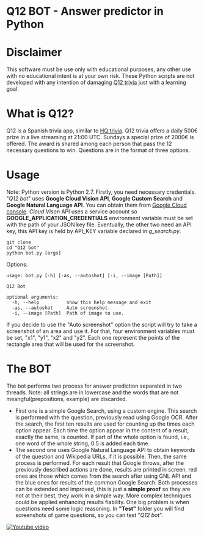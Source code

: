 Q12 BOT - Answer predictor in Python
====================================

# Disclaimer
This software must be use only with educational purposes, any other use with no educational intent is at your own risk. These Python scripts are not developed with any intention of damaging [Q12 trivia](http://q12.live) just with a learning goal.

# What is Q12?
Q12 is a Spanish trivia app, similar to [HQ trivia](https://twitter.com/hqtrivia). Q12 trivia offers a daily 500€ prize in a live streaming at 21:00 UTC. Sundays a special prize of 2000€ is offered. The award is shared among each person that pass the 12 necessary questions to win. Questions are in the format of three options.

# Usage
Note: Python version is Python 2.7.
Firstly, you need necessary credentials. "*Q12 bot*" uses **Google Cloud Vision API**, **Google Custom Search** and **Google Natural Language API**. You can obtain them from [Google Cloud console](http://console.cloud.google.com). *Cloud Vison* API uses a service account so **GOOGLE_APPLICATION_CREDENTIALS** environment variable must be set with the path of your JSON key file. Eventually, the other two need an API key, this API key is held by API_KEY variable declared in *g_search.py*.

```
git clone 
cd "Q12 bot"
python bot.py [args]
```

Options:
```
usage: bot.py [-h] [-as, --autoshot] [-i, --image [Path]]

Q12 Bot

optional arguments:
  -h, --help          show this help message and exit
  -as, --autoshot     Auto screenshot.
  -i, --image [Path]  Path of image to use.

```

If you decide to use the "Auto screenshot" option the script will try to take a screenshot of an area and use it. For that, four environment variables must be set, "x1", "y1", "x2" and "y2". Each one represent the points of the rectangle area that will be used for the screenshot.

# The BOT
The bot performs two process for answer prediction separated in two threads.
Note: all strings are in lowercase and the words that are not meangful(prepositions, example) are discarded.
* First one is a simple Google Search, using a custom engine. This search is performed with the question, previously read using Google OCR. After the search, the first ten results are used for counting up the times each option appear. Each time the option appear in the content of a result, exactly the same, is counted. If part of the whole option is found, i.e., one word of the whole string, 0.5 is added each time.
* The second one uses Google Natural Language API to obtain keywords of the question and Wikipedia URLs, if it is possible. Then, the same process is performed.
For each result that Google throws, after the previously described actions are done, results are printed in screen, red ones are those which comes from the search after using GNL API and the blue ones for results of the common Google Search.
Both processes can be extended and improved, this is just a **simple proof** so they are not at their best, they work in a simple way. More complex techniques could be applied enhancing results fiability. One big problem is when questions need some logic reasoning. In **"Test"** folder you will find screenshots of game questions, so you can test "*Q12 bot*".

[![Youtube video](http://img.youtube.com/vi/ePopR13X8j8/0.jpg)](http://www.youtube.com/watch?v=ePopR13X8j8)